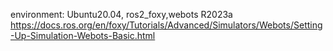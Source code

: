 environment: Ubuntu20.04, ros2_foxy,webots R2023a
https://docs.ros.org/en/foxy/Tutorials/Advanced/Simulators/Webots/Setting-Up-Simulation-Webots-Basic.html
